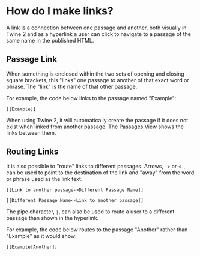 # How do I make links?

A link is a connection between one passage and another, both visually in Twine 2 and as a hyperlink a user can click to navigate to a passage of the same name in the published HTML.

## Passage Link

When something is enclosed within the two sets of opening and closing square brackets, this "links" one passage to another of that exact word or phrase. The "link" is the name of that other passage.

For example, the code below links to the passage named "Example":
```
[[Example]]
```

When using Twine 2, it will automatically create the passage if it does not exist when linked from another passage. The [Passages View](../introduction/twine2_passages_view.md) shows the links between them.

## Routing Links

It is also possible to "route" links to different passages. Arrows, `->` or `<-`, can be used to point to the destination of the link and "away" from the word or phrase used as the link text.

```
[[Link to another passage->Different Passage Name]]

[[Different Passage Name<-Link to another passage]]
```

The pipe character, `|`, can also be used to route a user to a different passage than shown in the hyperlink.

For example, the code below routes to the passage "Another" rather than "Example" as it would show:
```
[[Example|Another]]
```
